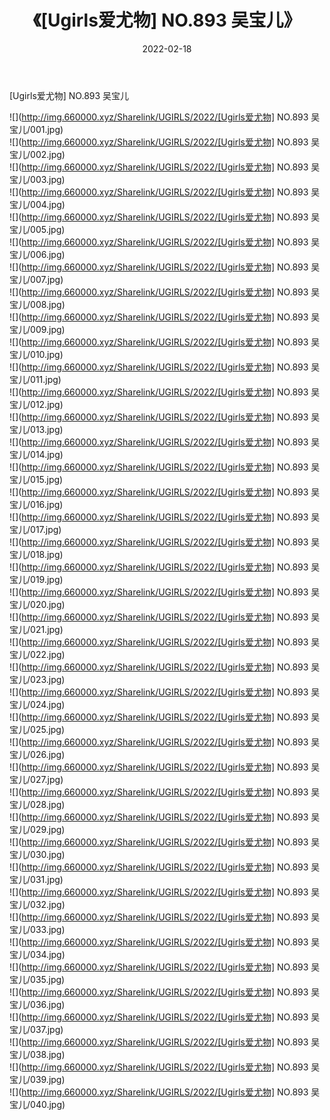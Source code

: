 ﻿---
layout: post
title:  《[Ugirls爱尤物] NO.893 吴宝儿》
date:   2022-02-18
img: http://img.660000.xyz/Sharelink/UGIRLS/2022/[Ugirls爱尤物] NO.893 吴宝儿/000.jpg
categories: [美女, 清纯, 唯美]
---

[Ugirls爱尤物] NO.893 吴宝儿

 ![](http://img.660000.xyz/Sharelink/UGIRLS/2022/[Ugirls爱尤物] NO.893 吴宝儿/001.jpg) <br>![](http://img.660000.xyz/Sharelink/UGIRLS/2022/[Ugirls爱尤物] NO.893 吴宝儿/002.jpg) <br>![](http://img.660000.xyz/Sharelink/UGIRLS/2022/[Ugirls爱尤物] NO.893 吴宝儿/003.jpg) <br>![](http://img.660000.xyz/Sharelink/UGIRLS/2022/[Ugirls爱尤物] NO.893 吴宝儿/004.jpg) <br>![](http://img.660000.xyz/Sharelink/UGIRLS/2022/[Ugirls爱尤物] NO.893 吴宝儿/005.jpg) <br>![](http://img.660000.xyz/Sharelink/UGIRLS/2022/[Ugirls爱尤物] NO.893 吴宝儿/006.jpg) <br>![](http://img.660000.xyz/Sharelink/UGIRLS/2022/[Ugirls爱尤物] NO.893 吴宝儿/007.jpg) <br>![](http://img.660000.xyz/Sharelink/UGIRLS/2022/[Ugirls爱尤物] NO.893 吴宝儿/008.jpg) <br>![](http://img.660000.xyz/Sharelink/UGIRLS/2022/[Ugirls爱尤物] NO.893 吴宝儿/009.jpg) <br>![](http://img.660000.xyz/Sharelink/UGIRLS/2022/[Ugirls爱尤物] NO.893 吴宝儿/010.jpg) <br>![](http://img.660000.xyz/Sharelink/UGIRLS/2022/[Ugirls爱尤物] NO.893 吴宝儿/011.jpg) <br>![](http://img.660000.xyz/Sharelink/UGIRLS/2022/[Ugirls爱尤物] NO.893 吴宝儿/012.jpg) <br>![](http://img.660000.xyz/Sharelink/UGIRLS/2022/[Ugirls爱尤物] NO.893 吴宝儿/013.jpg) <br>![](http://img.660000.xyz/Sharelink/UGIRLS/2022/[Ugirls爱尤物] NO.893 吴宝儿/014.jpg) <br>![](http://img.660000.xyz/Sharelink/UGIRLS/2022/[Ugirls爱尤物] NO.893 吴宝儿/015.jpg) <br>![](http://img.660000.xyz/Sharelink/UGIRLS/2022/[Ugirls爱尤物] NO.893 吴宝儿/016.jpg) <br>![](http://img.660000.xyz/Sharelink/UGIRLS/2022/[Ugirls爱尤物] NO.893 吴宝儿/017.jpg) <br>![](http://img.660000.xyz/Sharelink/UGIRLS/2022/[Ugirls爱尤物] NO.893 吴宝儿/018.jpg) <br>![](http://img.660000.xyz/Sharelink/UGIRLS/2022/[Ugirls爱尤物] NO.893 吴宝儿/019.jpg) <br>![](http://img.660000.xyz/Sharelink/UGIRLS/2022/[Ugirls爱尤物] NO.893 吴宝儿/020.jpg) <br>![](http://img.660000.xyz/Sharelink/UGIRLS/2022/[Ugirls爱尤物] NO.893 吴宝儿/021.jpg) <br>![](http://img.660000.xyz/Sharelink/UGIRLS/2022/[Ugirls爱尤物] NO.893 吴宝儿/022.jpg) <br>![](http://img.660000.xyz/Sharelink/UGIRLS/2022/[Ugirls爱尤物] NO.893 吴宝儿/023.jpg) <br>![](http://img.660000.xyz/Sharelink/UGIRLS/2022/[Ugirls爱尤物] NO.893 吴宝儿/024.jpg) <br>![](http://img.660000.xyz/Sharelink/UGIRLS/2022/[Ugirls爱尤物] NO.893 吴宝儿/025.jpg) <br>![](http://img.660000.xyz/Sharelink/UGIRLS/2022/[Ugirls爱尤物] NO.893 吴宝儿/026.jpg) <br>![](http://img.660000.xyz/Sharelink/UGIRLS/2022/[Ugirls爱尤物] NO.893 吴宝儿/027.jpg) <br>![](http://img.660000.xyz/Sharelink/UGIRLS/2022/[Ugirls爱尤物] NO.893 吴宝儿/028.jpg) <br>![](http://img.660000.xyz/Sharelink/UGIRLS/2022/[Ugirls爱尤物] NO.893 吴宝儿/029.jpg) <br>![](http://img.660000.xyz/Sharelink/UGIRLS/2022/[Ugirls爱尤物] NO.893 吴宝儿/030.jpg) <br>![](http://img.660000.xyz/Sharelink/UGIRLS/2022/[Ugirls爱尤物] NO.893 吴宝儿/031.jpg) <br>![](http://img.660000.xyz/Sharelink/UGIRLS/2022/[Ugirls爱尤物] NO.893 吴宝儿/032.jpg) <br>![](http://img.660000.xyz/Sharelink/UGIRLS/2022/[Ugirls爱尤物] NO.893 吴宝儿/033.jpg) <br>![](http://img.660000.xyz/Sharelink/UGIRLS/2022/[Ugirls爱尤物] NO.893 吴宝儿/034.jpg) <br>![](http://img.660000.xyz/Sharelink/UGIRLS/2022/[Ugirls爱尤物] NO.893 吴宝儿/035.jpg) <br>![](http://img.660000.xyz/Sharelink/UGIRLS/2022/[Ugirls爱尤物] NO.893 吴宝儿/036.jpg) <br>![](http://img.660000.xyz/Sharelink/UGIRLS/2022/[Ugirls爱尤物] NO.893 吴宝儿/037.jpg) <br>![](http://img.660000.xyz/Sharelink/UGIRLS/2022/[Ugirls爱尤物] NO.893 吴宝儿/038.jpg) <br>![](http://img.660000.xyz/Sharelink/UGIRLS/2022/[Ugirls爱尤物] NO.893 吴宝儿/039.jpg) <br>![](http://img.660000.xyz/Sharelink/UGIRLS/2022/[Ugirls爱尤物] NO.893 吴宝儿/040.jpg) <br>
